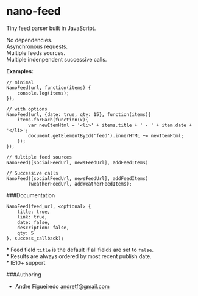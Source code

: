 # nano-feed
Tiny feed parser built in JavaScript.

No dependencies.<br>
Asynchronous requests.<br>
Multiple feeds sources.<br>
Multiple indenpendent successive calls.

**Examples:**

    // minimal
    NanoFeed(url, function(items) {
        console.log(items);
    });

    // with options
    NanoFeed(url, {date: true, qty: 15}, function(items){
        items.forEach(function(x){
            var newItemHtml = '<li>' + items.title + ' - ' + item.date + '</li>';
            document.getElementById('feed').innerHTML += newItemHtml;
        });
    });

    // Multiple feed sources
    NanoFeed([socialFeedUrl, newsFeedUrl], addFeedItems)

    // Successive calls
    NanoFeed([socialFeedUrl, newsFeedUrl], addFeedItems)
            (weatherFeedUrl, addWeatherFeedItems);


###Documentation

    NanoFeed(feed_url, <optional> {
        title: true,
        link: true,
        date: false,
        description: false,
        qty: 5
    }, success_callback);

\* Feed field `title` is the default if all fields are set to `false`.<br>
\* Results are always ordered by most recent publish date.<br>
\* IE10+ support

###Authoring
- Andre Figueiredo <andretf@gmail.com>
